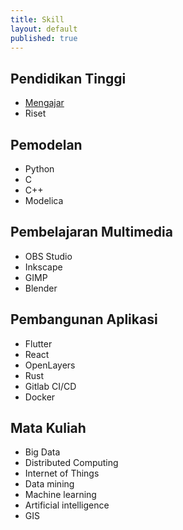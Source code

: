 ```yaml
---
title: Skill
layout: default
published: true
---
```

## Pendidikan Tinggi
- [Mengajar](/skill/lecturing/)
- Riset

## Pemodelan
- Python
- C
- C++
- Modelica

## Pembelajaran Multimedia
- OBS Studio
- Inkscape
- GIMP
- Blender

## Pembangunan Aplikasi
- Flutter
- React
- OpenLayers
- Rust
- Gitlab CI/CD
- Docker

## Mata Kuliah
- Big Data
- Distributed Computing
- Internet of Things
- Data mining
- Machine learning
- Artificial intelligence
- GIS
